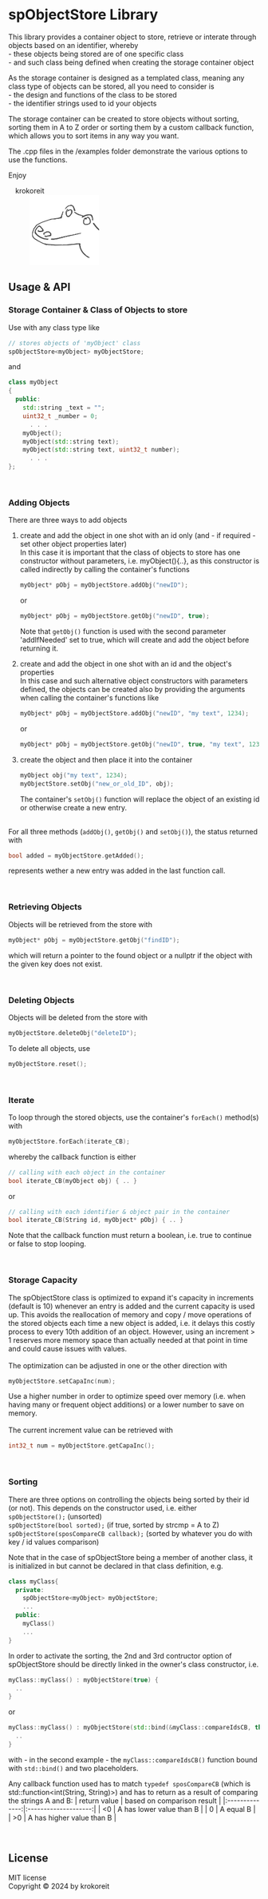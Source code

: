 # spObjectStore Library

This library provides a container object to store, retrieve or interate through objects based on an identifier, whereby  
\- these objects being stored are of one specific class  
\- and such class being defined when creating the storage container object

As the storage container is designed as a templated class, meaning any class type of objects can be stored, all you need to consider is  
\- the design and functions of the class to be stored  
\- the identifier strings used to id your objects

The storage container can be created to store objects without sorting, sorting them in A to Z order or sorting them by a custom callback function, which allows you to sort items in any way you want.

The .cpp files in the /examples folder demonstrate the various options to use the functions.


Enjoy

&emsp;krokoreit  
&emsp;&emsp;&emsp;<img src="assets/krokoreit-01.svg" width="140"/>


## Usage & API

### Storage Container & Class of Objects to store
Use with any class type like

```cpp
// stores objects of 'myObject' class
spObjectStore<myObject> myObjectStore;
```

and

```cpp
class myObject 
{
  public:
    std::string _text = "";
    uint32_t _number = 0;
      . . .
    myObject();
    myObject(std::string text);
    myObject(std::string text, uint32_t number);
      . . .
};
```

</br>

### Adding Objects

There are three ways to add objects

1) create and add the object in one shot with an id only (and - if required - set other object properties later)  
In this case it is important that the class of objects to store has one constructor without parameters, i.e. myObject(){..}, as this constructor is called indirectly by calling the container's functions
    ```cpp
    myObject* pObj = myObjectStore.addObj("newID");
    ```
    or 
    ```cpp
    myObject* pObj = myObjectStore.getObj("newID", true);
    ```
    Note that ```getObj()``` function is used with the second parameter 'addIfNeeded' set to true, which will create and add the object before returning it.

2) create and add the object in one shot with an id and the object's properties  
In this case and such alternative object constructors with parameters defined, the objects can be created also by providing the arguments when calling the container's functions like
    ```cpp
    myObject* pObj = myObjectStore.addObj("newID", "my text", 1234);
    ```
    or
    ```cpp
    myObject* pObj = myObjectStore.getObj("newID", true, "my text", 1234);
    ```

3) create the object and then place it into the container
    ```cpp
    myObject obj("my text", 1234);
    myObjectStore.setObj("new_or_old_ID", obj);
    ```
    The container's ```setObj()``` function will replace the object of an existing id or otherwise create a new entry.


</br>For all three methods (```addObj()```, ```getObj()``` and ```setObj()```), the status returned with
```cpp
bool added = myObjectStore.getAdded();
```
represents wether a new entry was added in the last function call.

</br>

### Retrieving Objects 

Objects will be retrieved from the store with
```cpp
myObject* pObj = myObjectStore.getObj("findID");
```
which will return a pointer to the found object or a nullptr if the object with the given key does not exist. 

</br>

### Deleting Objects 

Objects will be deleted from the store with
```cpp
myObjectStore.deleteObj("deleteID");
```

To delete all objects, use

```cpp
myObjectStore.reset();
```

</br>

### Iterate 

To loop through the stored objects, use the container's ```forEach()``` method(s) with

```cpp
myObjectStore.forEach(iterate_CB);
```

whereby the callback function is either  
```cpp
// calling with each object in the container
bool iterate_CB(myObject obj) { .. }  
```
or

```cpp
// calling with each identifier & object pair in the container
bool iterate_CB(String id, myObject* pObj) { .. }  
```
Note that the callback function must return a boolean, i.e. true to continue or false to stop looping.

</br>

### Storage Capacity
The spObjectStore class is optimized to expand it's capacity in increments (default is 10) whenever an entry is added and the current capacity is used up. This avoids the reallocation of memory and copy / move operations of the stored objects each time a new object is added, i.e. it delays this costly process to every 10th addition of an object. However, using an increment > 1 reserves more memory space than actually needed at that point in time and could cause issues with values.</br></br>The optimization can be adjusted in one or the other direction with 
```cpp
myObjectStore.setCapaInc(num);
```
Use a higher number in order to optimize speed over memory (i.e. when having many or frequent object additions) or a lower number to save on memory.</br></br>The current increment value can be retrieved with
```cpp
int32_t num = myObjectStore.getCapaInc();
```

</br>

### Sorting

There are three options on controlling the objects being sorted by their id (or not). This depends on the constructor used, i.e. either  
```spObjectStore();```  (unsorted)  
```spObjectStore(bool sorted);```  (if true, sorted by strcmp = A to Z)  
```spObjectStore(sposCompareCB callback);```  (sorted by whatever you do with key / id values comparison)  

Note that in the case of spObjectStore being a member of another class, it is initialized in but cannot be declared in that class definition, e.g.
```cpp
class myClass{
  private:
    spObjectStore<myObject> myObjectStore;
    ...
  public:
    myClass()
    ...
}
```

In order to activate the sorting, the 2nd and 3rd contructor option of spObjectStore should be directly linked in the owner's class constructor, i.e.
```cpp
myClass::myClass() : myObjectStore(true) {
  .. 
}
``` 
or
```cpp
myClass::myClass() : myObjectStore(std::bind(&myClass::compareIdsCB, this, std::placeholders::_1, std::placeholders::_2)) { 
  ..
}
```
with - in the second example - the ```myClass::compareIdsCB()``` function bound with ```std::bind()``` and two placeholders.


Any callback function used has to match ```typedef sposCompareCB``` (which is std::function<int(String, String)>) and has to return as a result of comparing the strings A and B:
| return value | based on comparison result |
|:--------------:|:--------------------:|
| &lt;0 | A has lower value than B |
| 0 | A equal B |
| &gt;0 | A has higher value than B |

</br>

## License
MIT license  
Copyright &copy; 2024 by krokoreit
